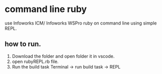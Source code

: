 # command line ruby
use Infoworks ICM/ Infoworks WSPro ruby on command line using simple REPL.
## how to run.
1) Download the folder and open folder it in vscode.
2) open rubyREPL.rb file.
3) Run the build task
  Terminal -> run build task -> REPL

